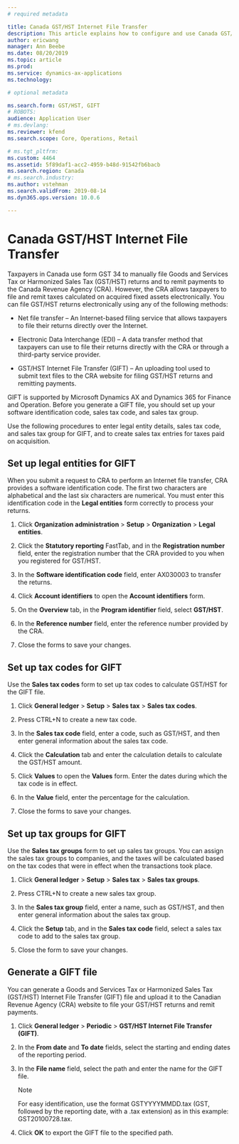 ```yaml
---
# required metadata

title: Canada GST/HST Internet File Transfer
description: This article explains how to configure and use Canada GST/HST internet file transfer feature.
author: ericwang
manager: Ann Beebe
ms.date: 08/20/2019
ms.topic: article
ms.prod: 
ms.service: dynamics-ax-applications
ms.technology: 

# optional metadata

ms.search.form: GST/HST, GIFT
# ROBOTS: 
audience: Application User
# ms.devlang: 
ms.reviewer: kfend
ms.search.scope: Core, Operations, Retail

# ms.tgt_pltfrm: 
ms.custom: 4464
ms.assetid: 5f89daf1-acc2-4959-b48d-91542fb6bacb
ms.search.region: Canada
# ms.search.industry: 
ms.author: vstehman
ms.search.validFrom: 2019-08-14
ms.dyn365.ops.version: 10.0.6

---
```



# Canada GST/HST Internet File Transfer 

Taxpayers in Canada use form GST 34 to manually file Goods and Services Tax or Harmonized Sales Tax (GST/HST) returns and to remit payments to the Canada Revenue Agency (CRA). However, the CRA allows taxpayers to file and remit taxes calculated on acquired fixed assets electronically. You can file GST/HST returns electronically using any of the following methods:

  - Net file transfer – An Internet-based filing service that allows taxpayers to file their returns directly over the Internet.

  - Electronic Data Interchange (EDI) – A data transfer method that taxpayers can use to file their returns directly with the CRA or through a third-party service provider.

  - GST/HST Internet File Transfer (GIFT) – An uploading tool used to submit text files to the CRA website for filing GST/HST returns and remitting payments.

GIFT is supported by Microsoft Dynamics AX and Dynamics 365 for Finance and Operation. Before you generate a GIFT file, you should set up your software identification code, sales tax code, and sales tax group. 

Use the following procedures to enter legal entity details, sales tax code, and sales tax group for GIFT, and to create sales tax entries for taxes paid on acquisition.

## Set up legal entities for GIFT

When you submit a request to CRA to perform an Internet file transfer, CRA provides a software identification code. The first two characters are alphabetical and the last six characters are numerical. You must enter this identification code in the **Legal entities** form correctly to process your returns.

1.  Click **Organization administration** \> **Setup** \> **Organization** \> **Legal entities**.

2.  Click the **Statutory reporting** FastTab, and in the **Registration number** field, enter the registration number that the CRA provided to you when you registered for GST/HST.

3.  In the **Software identification code** field, enter AX030003 to transfer the returns.

4.  Click **Account identifiers** to open the **Account identifiers** form.

5.  On the **Overview** tab, in the **Program identifier** field, select **GST/HST**.

6.  In the **Reference number** field, enter the reference number provided by the CRA.

7.  Close the forms to save your changes.

## Set up tax codes for GIFT

Use the **Sales tax codes** form to set up tax codes to calculate GST/HST for the GIFT file.

1.  Click **General ledger** \> **Setup** \> **Sales tax** \> **Sales tax codes**.

2.  Press CTRL+N to create a new tax code.

3.  In the **Sales tax code** field, enter a code, such as GST/HST, and then enter general information about the sales tax code.

4.  Click the **Calculation** tab and enter the calculation details to calculate the GST/HST amount.

5.  Click **Values** to open the **Values** form. Enter the dates during which the tax code is in effect.

6.  In the **Value** field, enter the percentage for the calculation.

7.  Close the forms to save your changes.

## Set up tax groups for GIFT

Use the **Sales tax groups** form to set up sales tax groups. You can assign the sales tax groups to companies, and the taxes will be calculated based on the tax codes that were in effect when the transactions took place.

1.  Click **General ledger** \> **Setup** \> **Sales tax** \> **Sales tax groups**.

2.  Press CTRL+N to create a new sales tax group.

3.  In the **Sales tax group** field, enter a name, such as GST/HST, and then enter general information about the sales tax group.

4.  Click the **Setup** tab, and in the **Sales tax code** field, select a sales tax code to add to the sales tax group.

5.  Close the form to save your changes.

## Generate a GIFT file

You can generate a Goods and Services Tax or Harmonized Sales Tax (GST/HST) Internet File Transfer (GIFT) file and upload it to the Canadian Revenue Agency (CRA) website to file your GST/HST returns and remit payments.

1. Click **General ledger** > **Periodic** > **GST/HST Internet File Transfer (GIFT)**.

2. In the **From date** and **To date** fields, select the starting and ending dates of the reporting period.

3. In the **File name** field, select the path and enter the name for the GIFT file.

    Note

   For easy identification, use the format GSTYYYYMMDD.tax (GST, followed by the reporting date, with a .tax extension) as in this example: GST20100728.tax.

4. Click **OK** to export the GIFT file to the specified path.
